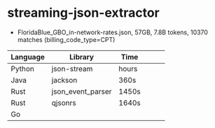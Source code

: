 # streaming-json-extractor

- FloridaBlue_GBO_in-network-rates.json, 57GB, 7.8B tokens, 10370 matches (billing_code_type=CPT)

| Language | Library           | Time  |   |   |   |
|----------|-------------------|-------|---|---|---|
| Python   | json-stream       | hours |   |   |   |
| Java     | jackson           | 360s  |   |   |   |
| Rust     | json_event_parser | 1450s |   |   |   |
| Rust     | qjsonrs           | 1640s |   |   |   |
| Go       |                   |       |   |   |   |
